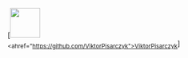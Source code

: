 [<img src="https://github.com/ViktorPisarczyk.png" width="60px;"/><br /><sub><ahref="https://github.com/ViktorPisarczyk">ViktorPisarczyk</a></sub>]